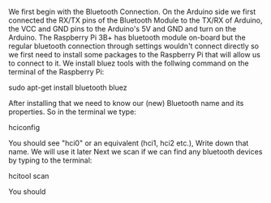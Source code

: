 We first begin with the Bluetooth Connection.
On the Arduino side we first connected the RX/TX pins
of the Bluetooth Module to the TX/RX of Arduino, the
VCC and GND pins to the Arduino's 5V and GND and turn on the Arduino.
The Raspberry Pi 3B+ has bluetooth module on-board
but the regular bluetooth connection through settings wouldn't connect directly 
so we first need to install some packages to the Raspberry Pi that will allow us to connect to it.
We install bluez tools with the follwing command on the terminal
of the Raspberry Pi:

sudo apt-get install bluetooth bluez

After installing that we need to know our (new) Bluetooth name and its properties.
So in the terminal we type:

hciconfig

You should see "hci0" or an equivalent (hci1, hci2 etc.), Write down that name. We will use it later
Next we scan if we can find any bluetooth devices by typing to the terminal:

hcitool scan

You should



